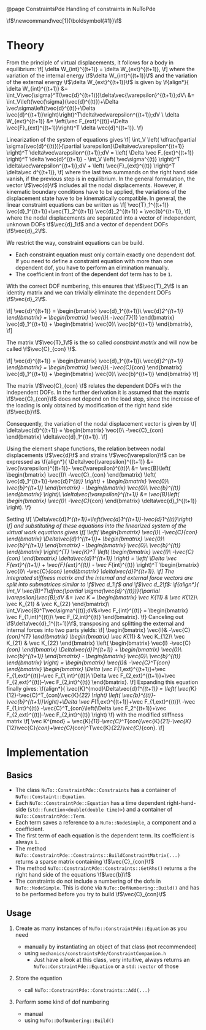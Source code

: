 @page ConstraintsPde Handling of constraints in NuToPde

\f$\newcommand\vec[1]{\boldsymbol{#1}}\f$
# Theory

From the principle of virtual displacements, it follows for a body in equilibrium:
\f[
\delta W_{int}^{(t+1)} = \delta W_{ext}^{(t+1)},
\f]
where the variation of the internal energy \f$\delta W_{int}^{(t+1)}\f$ and the
variation of the external energy \f$\delta W_{ext}^{(t+1)}\f$ is given by
\f{align*}{
    \delta W_{int}^{(t+1)}
    &=
    \int_V\vec{\sigma}^T(\vec{d}^{(t+1)})\delta\vec{\varepsilon}^{(t+1)}\;dV\\
    &=
    \int_V\left(\vec{\sigma}(\vec{d}^{(t)})+\Delta \vec\sigma\left(\vec{d}^{(t)}+\Delta \vec{d}^{(t+1)}\right)\right)^T\delta\vec\varepsilon^{(t+1)}\;dV
    \\
    \delta W_{ext}^{(t+1)}
    &=
    \left(\vec F_{ext}^{(t)}+\Delta \vec{F}_{ext}^{(t+1)}\right)^T \delta \vec{d}^{(t+1)}.
\f}

Linearization of the system of equations gives
\f[
    \int_V
    \left(
        \dfrac{\partial \sigma(\vec{d}^{(t)})}{\partial \varepsilon}\Delta\vec\varepsilon^{(t+1)}
    \right)^T
    \delta\vec\varepsilon^{(t+1)}\;dV
    =
    \left(
        \Delta \vec F_{ext}^{(t+1)}
    \right)^T
    \delta \vec{d}^{(t+1)}
    -
    \int_V
    \left( \vec\sigma^{(t)} \right)^T
    \delta\vec\varepsilon^{(t+1)}\;dV
    +
    \left( \vec{F}_{ext}^{(t)} \right)^T
    \delta\vec d^{(t+1)},
\f]
where the last two summands on the right hand side vanish, if the previous step
is in equilibrium.  In the general formulation, the vector \f$\vec{d}\f$
includes all the nodal displacements. However, if kinematic boundary conditions
have to be applied, the variations of the displacement state have to be
kinematically compatible. In general, the linear constraint equations can be
written as
\f[
\vec{T}_1^{(t+1)} \vec{d}_1^{(t+1)}+\vec{T}_2^{(t+1)} \vec{d}_2^{(t+1)} = \vec{b}^{(t+1)},
\f]
where the nodal displacements are separated into a vector of independent,
unknown DOFs \f$\vec{d}_1\f$ and a vector of dependent DOFs
\f$\vec{d}_2\f$. 

We restrict the way, constraint equations can be build.
 - Each constraint equation must only contain exactly one dependent dof. If you need to 
   define a constraint equation with more than one dependent dof, you have to perform an 
   elimination manually.
 - The coefficient in front of the dependent dof term has to be `1`.

With the correct DOF numbering, this ensures that \f$\vec{T}_2\f$ is an identity matrix 
and we can trivially eliminate the dependent DOFs \f$\vec{d}_2\f$.

\f[
    \vec{d}^{(t+1)}
    =
    \begin{bmatrix}
        \vec{d}_1^{(t+1)}\\
        \vec{d}_2^{(t+1)}
    \end{bmatrix}
    =
    \begin{bmatrix}
        \vec{I}\\
        -\vec{T}_{1}
    \end{bmatrix}
    \vec{d}_1^{(t+1)}
    +
    \begin{bmatrix}
        \vec{0}\\
        \vec{b}^{(t+1)}
    \end{bmatrix},
\f]

The matrix \f$\vec{T}_1\f$ is the so called _constraint matrix_ and will now be called 
\f$\vec{C}_{con} \f$.

\f[
    \vec{d}^{(t+1)}
    =
    \begin{bmatrix}
        \vec{d}_1^{(t+1)}\\
        \vec{d}_2^{(t+1)}
    \end{bmatrix}
    =
    \begin{bmatrix}
        \vec{I}\\
        -\vec{C}_{con}
    \end{bmatrix}
    \vec{d}_1^{(t+1)}
    +
    \begin{bmatrix}
        \vec{0}\\
        \vec{b}^{(t+1)}
    \end{bmatrix}
\f]

The matrix \f$\vec{C}_{con} \f$ relates the dependent DOFs with the
independent DOFs. In the further derivation it is assumed that the matrix
\f$\vec{C}_{con}\f$ does not depend on the load step, since the increase of the loading is
only obtained by modification of the right hand side \f$\vec{b}\f$.

Consequently, the variation of the nodal displacement vector is given by
\f[
    \delta\vec{d}^{(t+1)}
    =
    \begin{bmatrix}
        \vec{I}\\
        -\vec{C}_{con}
    \end{bmatrix}
    \delta\vec{d}_1^{(t+1)}.
\f]

Using the element shape functions, the relation between nodal displacements
\f$\vec{d}\f$ and strains \f$\vec{\varepsilon}\f$ can be
expressed as
\f{align*}{
    \Delta\vec{\varepsilon}^{(t+1)}
    &=
    \vec{\varepsilon}^{(t+1)}- \vec{\varepsilon}^{(t)}\\
    &=
    \vec{B}\left(
        \begin{bmatrix}
            \vec{I}\\
            -\vec{C}_{con}
        \end{bmatrix}
        \left(
            \vec{d}_1^{(t+1)}-\vec{d}_1^{(t)}
        \right)
        +
        \begin{bmatrix}
            \vec{0}\\
            \vec{b}^{(t+1)}
        \end{bmatrix}
        -
        \begin{bmatrix}
            \vec{0}\\
            \vec{b}^{(t)}
        \end{bmatrix}
        \right)\\
    \delta\vec{\varepsilon}^{(t+1)}
    &=
    \vec{B}\left(
        \begin{bmatrix}
            \vec{I}\\
            -\vec{C}_{con}
        \end{bmatrix}
        \delta\vec{d}_1^{(t+1)}
    \right).
\f}

Setting
\f[
\Delta\vec{d}_1^{(t+1)}=\left(\vec{d}_1^{(t+1)}-\vec{d}_1^{(t)}\right)
\f]
and substituting of these equations into the linearized system of the virtual work equations gives
\f[
    \left(
        \begin{bmatrix}
            \vec{I}\\
            -\vec{C}_{con}
        \end{bmatrix}
        \Delta\vec{d}_1^{(t+1)}+
        \begin{bmatrix}
            \vec{0}\\
            \vec{b}^{(t+1)}
        \end{bmatrix}
        -
        \begin{bmatrix}
            \vec{0}\\
            \vec{b}^{(t)}
        \end{bmatrix}
    \right)^{T}
    \vec{K}^T
    \left(
        \begin{bmatrix}
            \vec{I}\\
            -\vec{C}_{con}
        \end{bmatrix}
        \delta\vec{d}_1^{(t+1)}
    \right)
    =
    \left(
        \Delta \vec F_{ext}^{(t+1)}
        +
        \vec{F}_{ext}^{(t)}
        -
        \vec F_{int}^{(t)}
    \right)^T
    \begin{bmatrix}
        \vec{I}\\
        -\vec{C}_{con}
    \end{bmatrix}
    \delta\vec{d}_1^{(t+1)}.
\f]
The integrated stiffness matrix and the internal and external force vectors are
split into submatrices similar to \f$\vec d_1\f$ and \f$\vec
d_2\f$:
\f{align*}{
    \int_V \vec{B}^T\dfrac{\partial \sigma(\vec{d}^{(t)})}{\partial \varepsilon}\vec{B}\;dV
    &=
    \vec K
    =
    \begin{bmatrix}
        \vec K_{11} &  \vec K_{12}\\
        \vec K_{21} &  \vec K_{22}
    \end{bmatrix}\\
    \int_V\vec{B}^T\vec\sigma^{(t)}\;dV&=\vec F_{int}^{(t)}
    =
    \begin{bmatrix}
        \vec F_{1,int}^{(t)}\\
        \vec F_{2,int}^{(t)}
    \end{bmatrix}.
\f}
Canceling out \f$\delta\vec{d}_1^{(t+1)}\f$, transposing and splitting the external and internal forces into two parts yields:
\f[
    \begin{bmatrix}
        \vec{I}&
        -\vec{C}_{con}^{T}
    \end{bmatrix}
    \begin{bmatrix}
        \vec K_{11} &  \vec K_{12}\\
        \vec K_{21} &  \vec K_{22}
    \end{bmatrix}
    \left(
        \begin{bmatrix}
            \vec{I}
            -\vec{C}_{con}
        \end{bmatrix}
        \Delta\vec{d}_1^{(t+1)}
        +
        \begin{bmatrix}
            \vec{0}\\
            \vec{b}^{(t+1)}
        \end{bmatrix}
        -
        \begin{bmatrix}
            \vec{0}\\
            \vec{b}^{(t)}
        \end{bmatrix}
    \right)
    =
    \begin{bmatrix}
        \vec{I}&
        -\vec{C}^T_{con}
    \end{bmatrix}
    \begin{bmatrix}
        \Delta \vec F_{1,ext}^{(t+1)}+\vec F_{1,ext}^{(t)}-\vec F_{1,int}^{(t)}\\
        \Delta \vec F_{2,ext}^{(t+1)}+\vec F_{2,ext}^{(t)}-\vec F_{2,int}^{(t)} 
    \end{bmatrix}.
\f]
Expanding this equation finally gives:
\f{align*}{
    \vec{K}^{mod}\Delta\vec{d}_1^{(t+1)}
    =
    \left(
        \vec{K}_{12}-\vec{C}^T_{con}\vec{K}_{22}
    \right)
    \left(
        \vec{b}^{(t)}-\vec{b}^{(t+1)}\right)+\Delta \vec F_{1,ext}^{(t+1)}+\vec F_{1,ext}^{(t)}\\
        -\vec F_{1,int}^{(t)} -\vec{C}^T_{con}\left(\Delta \vec F_2^{(t+1)}+\vec F_{2,ext}^{(t)}-\vec F_{2,int}^{(t)}
    \right)
\f}
with the modified stiffness matrix
\f[
\vec K^{mod} = \vec{K}_{11}-\vec{C}^T_{con}\vec{K}_{21}-\vec{K}_{12}\vec{C}_{con}+\vec{C}_{con}^T\vec{K}_{22}\vec{C}_{con}.
\f]

# Implementation

## Basics 

- The class `NuTo::ConstraintPde::Constraints` has a container of `NuTo::Constaint::Equation`. 
- Each `NuTo::ConstraintPde::Equation` has a time dependent right-hand-side (`std::function<double(double time)>`) and a container of `NuTo::ConstraintPde::Term`. 
- Each term saves a reference to a `NuTo::NodeSimple`, a component and a coefficient.
- The first term of each equation is the dependent term. Its coefficient is always `1`.
- The method `NuTo::ConstraintPde::Constraints::BuildConstraintMatrix(...)` returns a sparse matrix containing \f$\vec{C}_{con}\f$
- The method `NuTo::ConstraintPde::Constraints::GetRhs()` returns a the right hand side of the equations \f$\vec{b}\f$ 
- The constraints do not include a numbering of the dofs in `NuTo::NodeSimple`. This is done via `NuTo::DofNumbering::Build()` and has to be performed before you try to build \f$\vec{C}_{con}\f$

## Usage

1) Create as many instances of `NuTo::ConstraintPde::Equation` as you need
    - manually by instantiating an object of that class (not recommended)
    - using `mechanics/constraintsPde/ConstraintCompanion.h`
        - Just have a look at this class, very intuitive, always returns an `NuTo::ConstraintPde::Equation` or a `std::vector` of those

2) Store the equation
    - call `NuTo::ConstraintPde::Constraints::Add(...)`

3) Perform some kind of dof numbering
    - manual
    - using `NuTo::DofNumbering::Build()`

